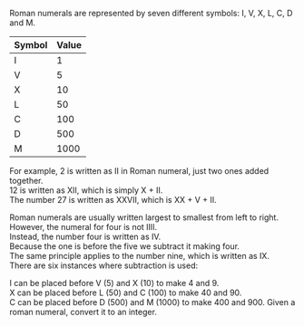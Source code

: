 Roman numerals are represented by seven different symbols: I, V, X, L, C, D and M.

|Symbol       |Value|
|-------------|-----|
|I            |1    |
|V            |5    |
|X            |10   |
|L            |50   |
|C            |100  |
|D            |500  |
|M            |1000 |


For example, 2 is written as II in Roman numeral, just two ones added together.  
12 is written as XII, which is simply X + II.  
The number 27 is written as XXVII, which is XX + V + II.

Roman numerals are usually written largest to smallest from left to right.  
However, the numeral for four is not IIII.  
Instead, the number four is written as IV.  
Because the one is before the five we subtract it making four.  
The same principle applies to the number nine, which is written as IX.  
There are six instances where subtraction is used:

I can be placed before V (5) and X (10) to make 4 and 9.  
X can be placed before L (50) and C (100) to make 40 and 90.  
C can be placed before D (500) and M (1000) to make 400 and 900. 
Given a roman numeral, convert it to an integer. 
